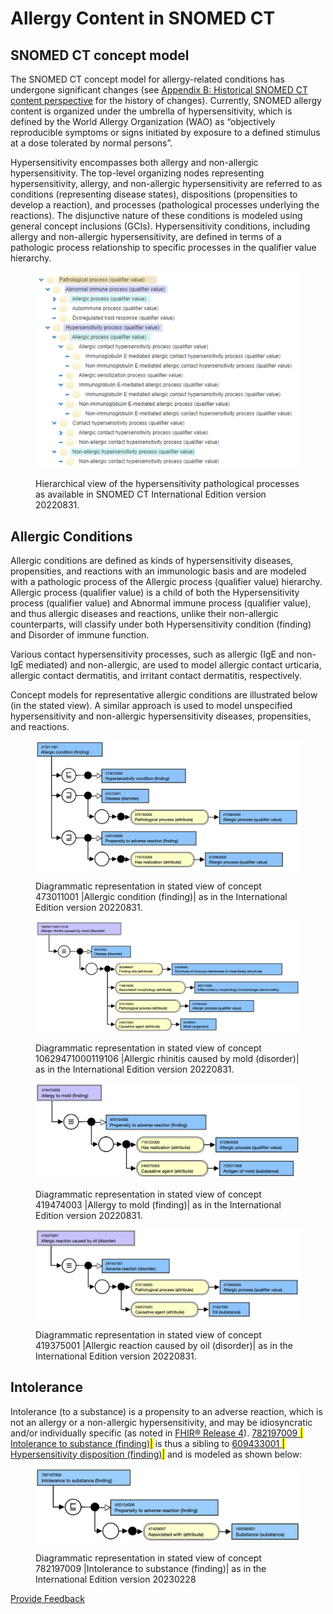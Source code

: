# Allergy Content in SNOMED CT

## SNOMED CT concept model

The SNOMED CT concept model for allergy-related conditions has undergone significant changes (see [Appendix B: Historical SNOMED CT content perspective](../appendixes/appendix-b-historical-snomed-ct-content-perspective.md) for the history of changes). Currently, SNOMED allergy content is organized under the umbrella of hypersensitivity, which is defined by the World Allergy Organization (WAO) as “objectively reproducible symptoms or signs initiated by exposure to a defined stimulus at a dose tolerated by normal persons”.

Hypersensitivity encompasses both allergy and non-allergic hypersensitivity. The top-level organizing nodes representing hypersensitivity, allergy, and non-allergic hypersensitivity are referred to as conditions (representing disease states), dispositions (propensities to develop a reaction), and processes (pathological processes underlying the reactions). The disjunctive nature of these conditions is modeled using general concept inclusions (GCIs). Hypersensitivity conditions, including allergy and non-allergic hypersensitivity, are defined in terms of a pathologic process relationship to specific processes in the qualifier value hierarchy.

<figure><img src="../images/180920401.png" alt=""><figcaption><p>Hierarchical view of the hypersensitivity pathological processes as available in SNOMED CT International Edition version 20220831.</p></figcaption></figure>

## Allergic Conditions

Allergic conditions are defined as kinds of hypersensitivity diseases, propensities, and reactions with an immunologic basis and are modeled with a pathologic process of the Allergic process (qualifier value) hierarchy. Allergic process (qualifier value) is a child of both the Hypersensitivity process (qualifier value) and Abnormal immune process (qualifier value), and thus allergic diseases and reactions, unlike their non-allergic counterparts, will classify under both Hypersensitivity condition (finding) and Disorder of immune function.

Various contact hypersensitivity processes, such as allergic (IgE and non-IgE mediated) and non-allergic, are used to model allergic contact urticaria, allergic contact dermatitis, and irritant contact dermatitis, respectively.

Concept models for representative allergic conditions are illustrated below (in the stated view). A similar approach is used to model unspecified hypersensitivity and non-allergic hypersensitivity diseases, propensities, and reactions.

<figure><img src="../images/180920399.png" alt=""><figcaption><p>Diagrammatic representation in stated view of concept 473011001 |Allergic condition (finding)| as in the International Edition version 20220831.</p></figcaption></figure>

<figure><img src="../images/180920398.png" alt=""><figcaption><p>Diagrammatic representation in stated view of concept 10629471000119106 |Allergic rhinitis caused by mold (disorder)| as in the International Edition version 20220831.</p></figcaption></figure>

<figure><img src="../images/180920397.png" alt=""><figcaption><p>Diagrammatic representation in stated view of concept 419474003 |Allergy to mold (finding)| as in the International Edition version 20220831.</p></figcaption></figure>

<figure><img src="../images/180920396.png" alt=""><figcaption><p>Diagrammatic representation in stated view of concept 419375001 |Allergic reaction caused by oil (disorder)| as in the International Edition version 20220831.</p></figcaption></figure>

## Intolerance

Intolerance (to a substance) is a propensity to an adverse reaction, which is not an allergy or a non-allergic hypersensitivity, and may be idiosyncratic and/or individually specific (as noted in [FHIR® Release 4](http://hl7.org/fhir/R4/allergyintolerance.html)). [782197009 <mark style="color:blue;">|</mark> Intolerance to substance (finding)<mark style="color:blue;">|</mark>](http://snomed.info/id/782197009) is thus a sibling to [609433001 <mark style="color:blue;">|</mark> Hypersensitivity disposition (finding)<mark style="color:blue;">|</mark>](http://snomed.info/id/609433001) and is modeled as shown below:

<figure><img src="../images/180920395.png" alt=""><figcaption><p>Diagrammatic representation in stated view of concept 782197009 |Intolerance to substance (finding)| as in the International Edition version 20230228</p></figcaption></figure>

<a href="https://docs.google.com/forms/d/e/1FAIpQLScTmbZIf0UEQwYDkY27EEWBkaiYkHSbR0_9DmFrMLXoQLyL7Q/viewform?usp=pp_url&#x26;entry.1767247133=Allergy+IG&#x26;entry.670899847=Allergy%20Content%20in%20SNOMED%20CT" class="button primary">Provide Feedback</a>
